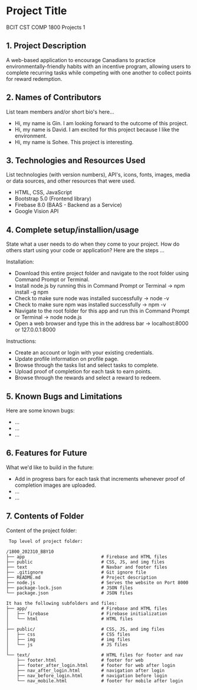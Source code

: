 # Project Title
BCIT CST COMP 1800 Projects 1

## 1. Project Description
A web-based application to encourage Canadians to practice environmentally-friendly habits with an incentive program, allowing users to complete recurring tasks while competing with one another to collect points for reward redemption.

## 2. Names of Contributors
List team members and/or short bio's here... 
* Hi, my name is Gin. I am looking forward to the outcome of this project.
* Hi, my name is David. I am excited for this project because I like the environment.
* Hi, my name is Sohee. This project is interesting.
	
## 3. Technologies and Resources Used
List technologies (with version numbers), API's, icons, fonts, images, media or data sources, and other resources that were used.
* HTML, CSS, JavaScript
* Bootstrap 5.0 (Frontend library)
* Firebase 8.0 (BAAS - Backend as a Service)
* Google Vision API

## 4. Complete setup/installion/usage
State what a user needs to do when they come to your project.  How do others start using your code or application?
Here are the steps ...

Installation:
* Download this entire project folder and navigate to the root folder using Command Prompt or Terminal.
* Install node.js by running this in Command Prompt or Terminal → npm install -g npm  
* Check to make sure node was installed successfully → node -v
* Check to make sure npm was installed successfully → npm -v
* Navigate to the root folder for this app and run this in Command Prompt or Terminal → node node.js
* Open a web browser and type this in the address bar → localhost:8000 or 127.0.0.1:8000

Instructions:
* Create an account or login with your existing credentials.
* Update profile information on profile page.
* Browse through the tasks list and select tasks to complete.
* Upload proof of completion for each task to earn points.
* Browse through the rewards and select a reward to redeem.

## 5. Known Bugs and Limitations
Here are some known bugs:
* ...
* ...
* ...

## 6. Features for Future
What we'd like to build in the future:
* Add in progress bars for each task that increments whenever proof of completion images are uploaded.
* ...
* ...
	
## 7. Contents of Folder
Content of the project folder:

```
 Top level of project folder:

/1800_202310_BBY10
├── app                             # Firebase and HTML files
├── public                          # CSS, JS, and img files
├── text                            # Navbar and footer files
├── .gitignore                      # Git ignore file
├── README.md                       # Project description
├── node.js                         # Serves the website on Port 8000
├── package-lock.json               # JSON files
└── package.json                    # JSON files

It has the following subfolders and files:
├── app/                            # Firebase and HTML files
│   ├── firebase                    # Firebase initialization
│   └── html                        # HTML files
│
├── public/                         # CSS, JS, and img files
│   ├── css                         # CSS files
│   ├── img                         # img files
│   └── js                          # JS files
│
└── text/                           # HTML files for footer and nav
    ├── footer.html                 # footer for web
    ├── footer_after_login.html     # footer for web after login
    ├── nav_after_login.html        # navigation after login
    ├── nav_before_login.html       # navigation before login
    └── nav_mobile.html             # footer for mobile after login
```


